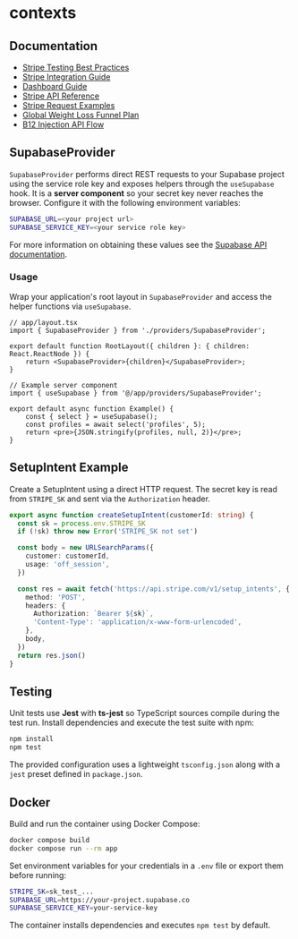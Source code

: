 # contexts


## Documentation

- [Stripe Testing Best Practices](docs/stripe-testing-best-practices.md)
- [Stripe Integration Guide](docs/stripe-integration-guide.md)
- [Dashboard Guide](docs/dashboard-guide.md)
- [Stripe API Reference](docs/stripe)
- [Stripe Request Examples](docs/stripe/examples.md)
- [Global Weight Loss Funnel Plan](docs/global-wl-plan.md)
- [B12 Injection API Flow](docs/b12-injection-flow.md)

## SupabaseProvider

`SupabaseProvider` performs direct REST requests to your Supabase project using
the service role key and exposes helpers through the `useSupabase` hook. It is a
**server component** so your secret key never reaches the browser. Configure it
with the following environment variables:

```bash
SUPABASE_URL=<your project url>
SUPABASE_SERVICE_KEY=<your service role key>
```

For more information on obtaining these values see the [Supabase API
documentation](https://supabase.com/docs/guides/api).

### Usage

Wrap your application's root layout in `SupabaseProvider` and access the helper
functions via `useSupabase`.

```tsx
// app/layout.tsx
import { SupabaseProvider } from './providers/SupabaseProvider';

export default function RootLayout({ children }: { children: React.ReactNode }) {
    return <SupabaseProvider>{children}</SupabaseProvider>;
}
```

```tsx
// Example server component
import { useSupabase } from '@/app/providers/SupabaseProvider';

export default async function Example() {
    const { select } = useSupabase();
    const profiles = await select('profiles', 5);
    return <pre>{JSON.stringify(profiles, null, 2)}</pre>;
}
```

## SetupIntent Example

Create a SetupIntent using a direct HTTP request. The secret key is read from
`STRIPE_SK` and sent via the `Authorization` header.

```ts
export async function createSetupIntent(customerId: string) {
  const sk = process.env.STRIPE_SK
  if (!sk) throw new Error('STRIPE_SK not set')

  const body = new URLSearchParams({
    customer: customerId,
    usage: 'off_session',
  })

  const res = await fetch('https://api.stripe.com/v1/setup_intents', {
    method: 'POST',
    headers: {
      Authorization: `Bearer ${sk}`,
      'Content-Type': 'application/x-www-form-urlencoded',
    },
    body,
  })
  return res.json()
}
```

## Testing

Unit tests use **Jest** with **ts-jest** so TypeScript sources compile during the
test run. Install dependencies and execute the test suite with npm:

```bash
npm install
npm test
```

The provided configuration uses a lightweight `tsconfig.json` along with a
`jest` preset defined in `package.json`.

## Docker

Build and run the container using Docker Compose:

```bash
docker compose build
docker compose run --rm app
```

Set environment variables for your credentials in a `.env` file or export them before running:

```bash
STRIPE_SK=sk_test_...
SUPABASE_URL=https://your-project.supabase.co
SUPABASE_SERVICE_KEY=your-service-key
```

The container installs dependencies and executes `npm test` by default.
